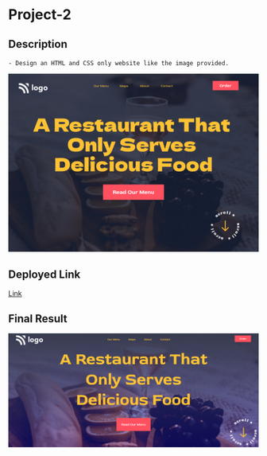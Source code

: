 # Project-2

## Description

    - Design an HTML and CSS only website like the image provided.
![img](/2.png)

## Deployed Link

[Link](https://shwetank-project-2.netlify.app/)

## Final Result

![Img](/result.png)